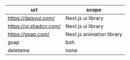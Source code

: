 | url | scopo |
|-----|-------|
| https://daisyui.com/ | Next.js ui library |
| https://ui.shadcn.com/ | Next.js ui library |
| https://gsap.com/ | Next.js animation library |
| gsap | boh |
| deleteme | none |